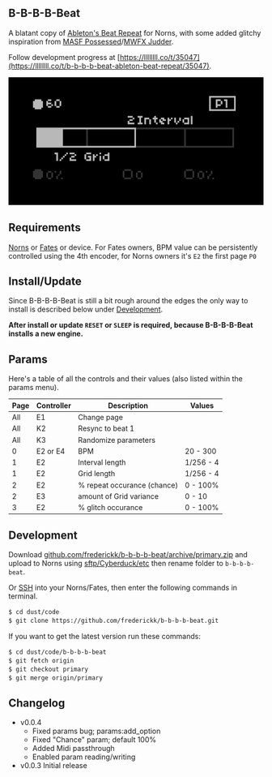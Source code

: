 B-B-B-B-Beat
---

A blatant copy of [Ableton's Beat Repeat](https://www.ableton.com/en/blog/guide-beat-repeat-quantize-courses/) for Norns, with some added glitchy inspiration from [MASF Possessed](https://www.youtube.com/results?search_query=masf+possessed)/[MWFX Judder](https://www.youtube.com/results?search_query=mwfx+judder).

Follow development progress at [https://llllllll.co/t/35047](https://llllllll.co/t/b-b-b-b-beat-ableton-beat-repeat/35047).

![B-B-B-B-Beat UI](.assets/b-b-b-b-beat.gif)


## Requirements

[Norns](https://monome.org/norns) or [Fates](https://llllllll.co/t/fates-a-diy-norns-dac-board-for-raspberry-pi/22999) or device. For Fates owners, BPM value can be persistently controlled using the 4th encoder, for Norns owners it's `E2` the first page `P0`


## Install/Update

Since B-B-B-B-Beat is still a bit rough around the edges the only way to install is described below under [Development](#development).

**After install or update `RESET` or `SLEEP` is required, because B-B-B-B-Beat installs a new engine.**


## Params

Here's a table of all the controls and their values (also listed within the params menu).


| Page    | Controller                    | Description                               | Values                         |
| ------- | ----------------------------- | ----------------------------------------- | ------------------------------ |
| All     | E1                            | Change page                               |                                | 
| All     | K2                            | Resync to beat 1                          |                                |
| All     | K3                            | Randomize parameters                      |                                |
| 0       | E2 or E4                      | BPM                                       | 20 - 300                       |
| 1       | E2                            | Interval length                           | 1/256 - 4                      |
| 1       | E2                            | Grid length                               | 1/256 - 4                      |
| 2       | E2                            | % repeat occurance (chance)               | 0 - 100%                       |
| 2       | E3                            | amount of Grid variance                   | 0 - 10                         |
| 3       | E2                            | % glitch occurance                        | 0 - 100%                       |

## Development

Download [github.com/frederickk/b-b-b-b-beat/archive/primary.zip](https://github.com/frederickk/b-b-b-b-beat/archive/primary.zip) and upload to Norns using [sftp/Cyberduck/etc](https://llllllll.co/t/norns-maiden/14052/41) then rename folder to `b-b-b-b-beat`.

Or [SSH](https://monome.org/docs/norns/maiden/#ssh) into your Norns/Fates, then enter the following commands in terminal.

```bash
$ cd dust/code
$ git clone https://github.com/frederickk/b-b-b-b-beat.git
```

If you want to get the latest version run these commands:

```bash
$ cd dust/code/b-b-b-b-beat
$ git fetch origin
$ git checkout primary
$ git merge origin/primary
```


## Changelog
- v0.0.4 
    - Fixed params bug; params:add_option
    - Fixed "Chance" param; default 100%
    - Added Midi passthrough
    - Enabled param reading/writing
- v0.0.3 Initial release

